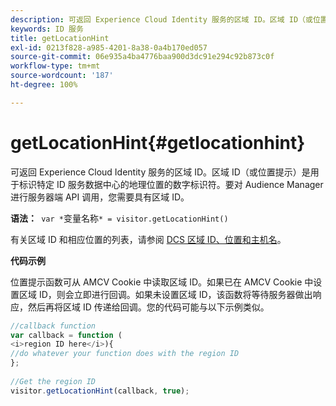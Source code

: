 ```yaml
---
description: 可返回 Experience Cloud Identity 服务的区域 ID。区域 ID（或位置提示）是用于标识特定 ID 服务数据中心的地理位置的数字标识符。要对 Audience Manager 进行服务器端 API 调用，您需要具有区域 ID。
keywords: ID 服务
title: getLocationHint
exl-id: 0213f828-a985-4201-8a38-0a4b170ed057
source-git-commit: 06e935a4ba4776baa900d3dc91e294c92b873c0f
workflow-type: tm+mt
source-wordcount: '187'
ht-degree: 100%

---
```


# getLocationHint{#getlocationhint}

可返回 Experience Cloud Identity 服务的区域 ID。区域 ID（或位置提示）是用于标识特定 ID 服务数据中心的地理位置的数字标识符。要对 Audience Manager 进行服务器端 API 调用，您需要具有区域 ID。

**语法：**` var *`变量名称`* = visitor.getLocationHint()`

有关区域 ID 和相应位置的列表，请参阅 [DCS 区域 ID、位置和主机名](https://docs.adobe.com/content/help/zh-Hans/audience-manager/user-guide/api-and-sdk-code/dcs/dcs-api-reference/dcs-regions.html)。

**代码示例**

位置提示函数可从 AMCV Cookie 中读取区域 ID。如果已在 AMCV Cookie 中设置区域 ID，则会立即进行回调。如果未设置区域 ID，该函数将等待服务器做出响应，然后再将区域 ID 传递给回调。您的代码可能与以下示例类似。

```js
//callback function 
var callback = function ( 
<i>region ID here</i>){ 
//do whatever your function does with the region ID 
}; 
 
//Get the region ID 
visitor.getLocationHint(callback, true); 
```
